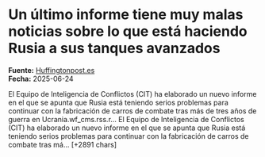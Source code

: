 # Un último informe tiene muy malas noticias sobre lo que está haciendo Rusia a sus tanques avanzados

**Fuente:** [Huffingtonpost.es](https://www.huffingtonpost.es/global/un-ultimo-informe-malas-noticias-sobre-esta-haciendo-rusia-tanques-avanzados.html)  
**Fecha:** 2025-06-24

<![CDATA[<p>El Equipo de Inteligencia de Conflictos (CIT) ha elaborado un nuevo informe en el que se apunta que Rusia está teniendo serios problemas para continuar con la fabricación de carros de combate tras más de tres años de guerra en Ucrania.wf_cms.rss.r…

El Equipo de Inteligencia de Conflictos (CIT) ha elaborado un nuevo informe en el que se apunta que Rusia está teniendo serios problemas para continuar con la fabricación de carros de combate tras má… [+2891 chars]
